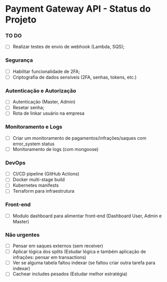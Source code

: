 # Payment Gateway API - Status do Projeto

### TO DO

- [ ] Realizar testes de envio de webhook (Lambda, SQS);

### Segurança

- [ ] Habilitar funcionalidade de 2FA;
- [ ] Criptografia de dados sensíveis (2FA, senhas, tokens, etc.)

### Autenticação e Autorização

- [ ] Autenticação (Master, Admin)
- [ ] Resetar senha;
- [ ] Rota de linkar usuário na empresa

### Monitoramento e Logs

- [ ] Criar um monitoramento de pagamentos/infrações/saques com error_system status
- [ ] Monitoramento de logs (com mongoose)

### DevOps

- [ ] CI/CD pipeline (GitHub Actions)
- [ ] Docker multi-stage build
- [ ] Kubernetes manifests
- [ ] Terraform para infraestrutura

### Front-end

- [ ] Modulo dashboard para alimentar front-end (Dashboard User, Admin e Master)

### Não urgentes

- [ ] Pensar em saques externos (sem receiver)
- [ ] Aplicar lógica dos splits (Estudar lógica e também aplicação de infrações: pensar em transactions)
- [ ] Ver se alguma tabela faltou indexar (se faltou criar outra tarefa para indexar)
- [ ] Cachear includes pesados (Estudar melhor estratégia)
